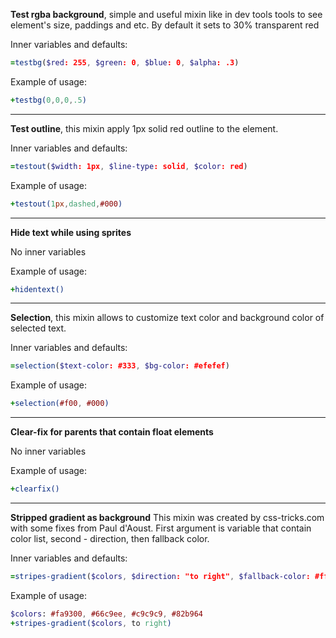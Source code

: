 **Test rgba background**, simple and useful mixin like in dev tools tools to see element's size, paddings and etc. By default it sets to 30% transparent red

Inner variables and defaults:
```sass
=testbg($red: 255, $green: 0, $blue: 0, $alpha: .3)
```
Example of usage: 
```sass
+testbg(0,0,0,.5)
```
---
**Test outline**, this mixin apply 1px solid red outline to the element.

Inner variables and defaults: 
```sass
=testout($width: 1px, $line-type: solid, $color: red)
```
Example of usage: 
```sass
+testout(1px,dashed,#000)
```
---
**Hide text while using sprites**

No inner variables

Example of usage: 
```sass
+hidentext()
```
---
**Selection**, this mixin allows to customize text color and background color of selected text.

Inner variables and defaults: 
```sass
=selection($text-color: #333, $bg-color: #efefef)
```
Example of usage: 
```sass
+selection(#f00, #000)
```
---
**Clear-fix for parents that contain float elements**

No inner variables

Example of usage: 
```sass
+clearfix()
```
---
**Stripped gradient as background** This mixin was created by css-tricks.com with some fixes from Paul d'Aoust. First argument is variable that contain color list, second - direction, then fallback color.

Inner variables and defaults: 
```sass
=stripes-gradient($colors, $direction: "to right", $fallback-color: #fff)
```
Example of usage:
```sass
$colors: #fa9300, #66c9ee, #c9c9c9, #82b964
+stripes-gradient($colors, to right)
```
